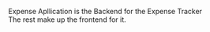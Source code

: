 Expense Apllication is the Backend for the Expense Tracker<br />
The rest make up the frontend for it. 
